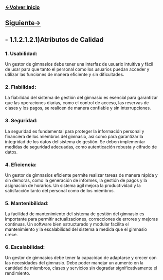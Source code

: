 ### [<-Volver Inicio](README.md)
## [Siguiente->](1.1.2.1.2.2.md)
## - 1.1.2.1.2.1)Atributos de Calidad
### 1. Usabilidad: 
Un gestor de gimnasios debe tener una interfaz de usuario intuitiva y fácil de usar para que tanto el personal como los usuarios puedan acceder y utilizar las funciones de manera eficiente y sin dificultades.
    
### 2. Fiabilidad: 
La fiabilidad del sistema de gestión del gimnasio es esencial para garantizar que las operaciones diarias, como el control de acceso, las reservas de clases y los pagos, se realicen de manera confiable y sin interrupciones.
    
### 3. Seguridad:
 La seguridad es fundamental para proteger la información personal y financiera de los miembros del gimnasio, así como para garantizar la integridad de los datos del sistema de gestión. Se deben implementar medidas de seguridad adecuadas, como autenticación robusta y cifrado de datos.
    
### 4. Eficiencia: 
Un gestor de gimnasios eficiente permite realizar tareas de manera rápida y sin demoras, como la generación de informes, la gestión de pagos y la asignación de horarios. Un sistema ágil mejora la productividad y la satisfacción tanto del personal como de los miembros.
    
### 5. Mantenibilidad: 
La facilidad de mantenimiento del sistema de gestión del gimnasio es importante para permitir actualizaciones, correcciones de errores y mejoras continuas. Un software bien estructurado y modular facilita el mantenimiento y la escalabilidad del sistema a medida que el gimnasio crece.
    
### 6. Escalabilidad: 
Un gestor de gimnasios debe tener la capacidad de adaptarse y crecer con las necesidades del gimnasio. Debe poder manejar un aumento en la cantidad de miembros, clases y servicios sin degradar significativamente el rendimiento.